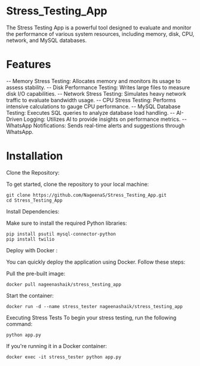 # Stress_Testing_App

The Stress Testing App is a powerful tool designed to evaluate and monitor the performance of various system resources, including memory, disk, CPU, network, and MySQL databases. 

# Features
-- Memory Stress Testing: Allocates memory and monitors its usage to assess stability.
-- Disk Performance Testing: Writes large files to measure disk I/O capabilities.
-- Network Stress Testing: Simulates heavy network traffic to evaluate bandwidth usage.
-- CPU Stress Testing: Performs intensive calculations to gauge CPU performance.
-- MySQL Database Testing: Executes SQL queries to analyze database load handling.
-- AI-Driven Logging: Utilizes AI to provide insights on performance metrics.
-- WhatsApp Notifications: Sends real-time alerts and suggestions through WhatsApp.

# Installation
Clone the Repository:

To get started, clone the repository to your local machine:
```
git clone https://github.com/NageenaS/Stress_Testing_App.git
cd Stress_Testing_App
```
Install Dependencies:

Make sure to install the required Python libraries:
```
pip install psutil mysql-connector-python
pip install twilio
```
Deploy with Docker :

You can quickly deploy the application using Docker. Follow these steps:

Pull the pre-built image:

```
docker pull nageenashaik/stress_testing_app
```
Start the container:
```
docker run -d --name stress_tester nageenashaik/stress_testing_app
```
Executing Stress Tests
To begin your stress testing, run the following command:
```
python app.py
```
If you're running it in a Docker container:
```
docker exec -it stress_tester python app.py
```
